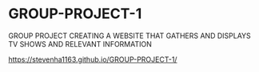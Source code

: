 # GROUP-PROJECT-1
GROUP PROJECT CREATING A WEBSITE THAT GATHERS AND DISPLAYS TV SHOWS AND RELEVANT INFORMATION

https://stevenha1163.github.io/GROUP-PROJECT-1/
